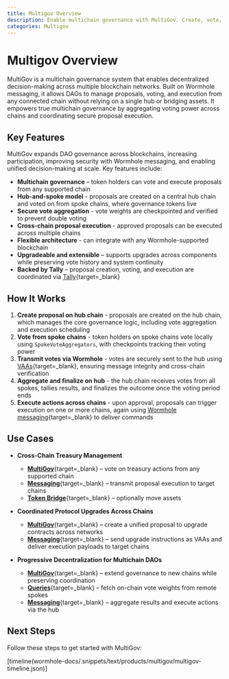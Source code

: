 ```yaml
---
title: Multigov Overview
description: Enable multichain governance with MultiGov. Create, vote, and execute DAO proposals securely across Wormhole supported networks.
categories: Multigov
---
```


# Multigov Overview 

MultiGov is a multichain governance system that enables decentralized decision-making across multiple blockchain networks. Built on Wormhole messaging, it allows DAOs to manage proposals, voting, and execution from any connected chain without relying on a single hub or bridging assets. It empowers true multichain governance by aggregating voting power across chains and coordinating secure proposal execution.

## Key Features

MultiGov expands DAO governance across blockchains, increasing participation, improving security with Wormhole messaging, and enabling unified decision-making at scale. Key features include:

- **Multichain governance** – token holders can vote and execute proposals from any supported chain
- **Hub-and-spoke model** - proposals are created on a central hub chain and voted on from spoke chains, where governance tokens live
- **Secure vote aggregation** - vote weights are checkpointed and verified to prevent double voting
- **Cross-chain proposal execution** - approved proposals can be executed across multiple chains
- **Flexible architecture** - can integrate with any Wormhole-supported blockchain
- **Upgradeable and extensible** – supports upgrades across components while preserving vote history and system continuity
- **Backed by Tally** – proposal creation, voting, and execution are coordinated via  [Tally](https://www.tally.xyz/get-started){target=\_blank}

## How It Works

1. **Create proposal on hub chain**  - proposals are created on the hub chain, which manages the core governance logic, including vote aggregation and execution scheduling
2. **Vote from spoke chains**  - token holders on spoke chains vote locally using `SpokeVoteAggregators`, with checkpoints tracking their voting power
3. **Transmit votes via Wormhole**  - votes are securely sent to the hub using [VAAs](/docs/protocol/infrastructure/vaas/){target=\_blank}, ensuring message integrity and cross-chain verification
4. **Aggregate and finalize on hub**  - the hub chain receives votes from all spokes, tallies results, and finalizes the outcome once the voting period ends
5. **Execute actions across chains**  - upon approval, proposals can trigger execution on one or more chains, again using [Wormhole messaging](/docs/products/messaging/overview/){target=\_blank} to deliver commands

<!-- PUT SIMPLE DIAGRAM HERE -->

## Use Cases

- **Cross-Chain Treasury Management**

    - [**MultiGov**](/docs/products/multigov/get-started/){target=\_blank} – vote on treasury actions from any supported chain  
    - [**Messaging**](/docs/products/messaging/get-started/){target=\_blank} – transmit proposal execution to target chains
    - [**Token Bridge**](/docs/products/token-bridge/get-started/){target=\_blank} – optionally move assets 

- **Coordinated Protocol Upgrades Across Chains**

    - [**MultiGov**](/docs/products/multigov/get-started/){target=\_blank} – create a unified proposal to upgrade contracts across networks  
    - [**Messaging**](/docs/products/messaging/get-started/){target=\_blank} – send upgrade instructions as VAAs and deliver execution payloads to target chains 
    
- **Progressive Decentralization for Multichain DAOs**

    - [**MultiGov**](/docs/products/multigov/get-started/){target=\_blank} – extend governance to new chains while preserving coordination  
    - [**Queries**](/docs/products/queries/get-started/){target=\_blank} – fetch on-chain vote weights from remote spokes  
    - [**Messaging**](/docs/products/messaging/get-started/){target=\_blank} – aggregate results and execute actions via the hub 

## Next Steps

Follow these steps to get started with MultiGov:

[timeline(wormhole-docs/.snippets/text/products/multigov/multigov-timeline.json)]
